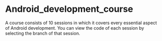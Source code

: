 # Android_development_course
A course consists of 10 sessions in which it covers every essential aspect of Android development.
You can view the code of each session by selecting the branch of that session.

